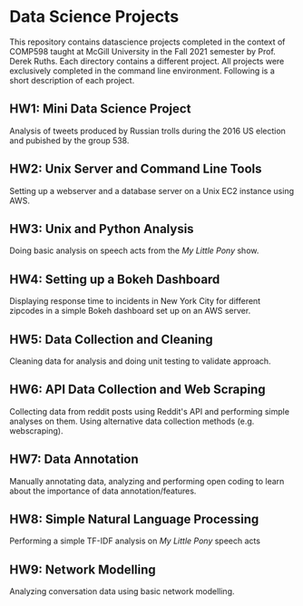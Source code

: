 # Data Science Projects

This repository contains datascience projects completed in the context of COMP598 taught at McGill University in the Fall 2021 semester by Prof. Derek Ruths. Each directory contains a different project. All projects were exclusively completed in the command line environment. Following is a short description of each project. 

## HW1: Mini Data Science Project

Analysis of tweets produced by Russian trolls during the 2016 US election and pubished by the group 538.

## HW2: Unix Server and Command Line Tools

Setting up a webserver and a database server on a Unix EC2 instance using AWS.

## HW3: Unix and Python Analysis

Doing basic analysis on speech acts from the *My Little Pony* show.

## HW4: Setting up a Bokeh Dashboard

Displaying response time to incidents in New York City for different zipcodes in a simple Bokeh dashboard set up on an AWS server.

## HW5: Data Collection and Cleaning

Cleaning data for analysis and doing unit testing to validate approach.

## HW6: API Data Collection and Web Scraping

Collecting data from reddit posts using Reddit's API and performing simple analyses on them. Using alternative data collection methods (e.g. webscraping).

## HW7: Data Annotation

Manually annotating data, analyzing and performing open coding to learn about the importance of data annotation/features.

## HW8: Simple Natural Language Processing

Performing a simple TF-IDF analysis on *My Little Pony* speech acts

## HW9: Network Modelling

Analyzing conversation data using basic network modelling.
